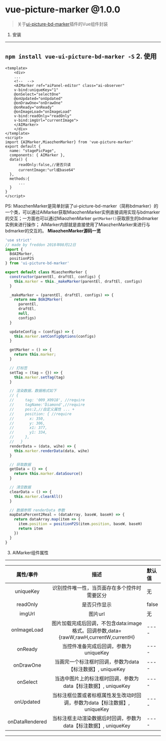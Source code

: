 # vue-picture-marker @1.0.0

> 关于[ui-picture-bd-marker](https://www.npmjs.com/package/ui-picture-bd-marker)插件的Vue组件封装

1. 安装
---
`
npm install vue-ui-picture-bd-marker -S
`
2. 使用
---

```
<template>
    <div>
    ...
    <!--  -->
    <AIMarker ref="aiPanel-editor" class="ai-observer" 
    v-bind:uniqueKey="1" 
    @onSelect="selectOne" 
    @onUpdated="onUpdated" 
    @onDrawOne="onDrawOne"
    @onReady="onReady" 
    @onImageLoad="onImageLoad" 
    v-bind:readOnly="readOnly" 
    v-bind:imgUrl="currentImage">
    </AIMarker>
    </div>
</template>
<script>
import {AIMarker,MiaozhenMarker} from 'vue-picture-marker'
export default {
  name: "stagePicPage",
  components: { AIMarker },
  data() {
      readOnly:false,//是否只读
      currentImage:"url或base64"
  },
  methods:{
      ...
  }
}
</script>

```
PS: MiaozhenMarker是简单封装了ui-picture-bd-marker（简称bdmarker）的一个类，可以通过AIMarker获取MiaozhenMarker实例直接调用实现与bdmarker的交互；一方面也可以通过MiaozhenMarker `getMarker()`获取原生的bdmarker实例来进行操作；
AIMarker内部就是直接使用了MiaozhenMarker来进行与bdmarker的交互的。
**MiaozhenMarker源码一览**
```js
'use strict'
// made by freddon 2018年08月12日
import {
  BdAIMarker,
  positionP2S
} from 'ui-picture-bd-marker'

export default class MiaozhenMarker {
  constructor(parentEl, draftEl, configs) {
    this.marker = this._makeMarker(parentEl, draftEl, configs)
  }

  _makeMarker = (parentEl, draftEl, configs) => {
    return new BdAIMarker(
      parentEl,
      draftEl,
      null,
      configs)
  }

  updateConfig = (configs) => {
    this.marker.setConfigOptions(configs)
  }

  getMarker = () => {
    return this.marker;
  }

  // 打标签
  setTag = (tag = {}) => {
    this.marker.setTag(tag)
  }

  // 渲染数据，数据格式如下
  // {
  //     tag: '009_X0918', //require
  //     tagName:'Diamond',//require
  //     pos:2,//自定义属性 ... +
  //     position: { //require
  //       x: 350,
  //       y: 306,
  //       x1: 377,
  //       y1: 334,
  //     },
  //   }
  renderData = (data, wihe) => {
    this.marker.renderData(data, wihe)
  }

  // 获取数据
  getData = () => {
    return this.marker.dataSource()
  }

  // 清空数据
  clearData = () => {
    this.marker.clearAll()
  }

  // 数据参照 renderData 参数
  mapDataPercent2Real = (dataArray, baseW, baseH) => {
    return dataArray.map(item => {
      item.position = positionP2S(item.position, baseW, baseH)
      return item
    })
  }
}
```

3. AIMarker组件属性
---
|属性/事件|描述|默认值|
|:---:|:---:|:--| 
|uniqueKey|识别控件唯一性，当页面存在多个控件时需要区分| 无|
|readOnly|是否只作显示|false|
|imgUrl|图片url|无|
|onImageLoad|图片加载完成后回调，不包含data:image格式。回调参数,data={rawW,rawH,currentW,currentH}|----|
|onReady|当控件准备完成后回调，参数为uniqueKey|----|
|onDrawOne|当画完一个标注框时回调，参数为data【标注数据】, uniqueKey|----|
|onSelect|当选中图片上的标注框时回调，参数为data【标注数据】, uniqueKey|----|
|onUpdated|当标注框位置或者标框属性发生改动时回调，参数为data【标注数据】, uniqueKey|----|
|onDataRendered|当标注框主动渲染数据后时回调，参数为data【标注数据】, uniqueKey|----|

----
